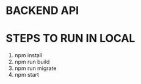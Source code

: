 
# BACKEND API

# STEPS TO RUN IN LOCAL
1. npm install
2. npm run build
3. npm run migrate
4. npm start
